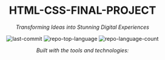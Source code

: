 <div id="top">

<!-- HEADER STYLE: CLASSIC -->
<div align="center">


# HTML-CSS-FINAL-PROJECT

<em>Transforming Ideas into Stunning Digital Experiences</em>

<!-- BADGES -->
<img src="https://img.shields.io/github/last-commit/GuramiGorgadze/html-css-final-project?style=flat&logo=git&logoColor=white&color=0080ff" alt="last-commit">
<img src="https://img.shields.io/github/languages/top/GuramiGorgadze/html-css-final-project?style=flat&color=0080ff" alt="repo-top-language">
<img src="https://img.shields.io/github/languages/count/GuramiGorgadze/html-css-final-project?style=flat&color=0080ff" alt="repo-language-count">

<em>Built with the tools and technologies:</em>


</div>
